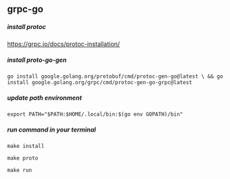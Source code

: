 ## grpc-go

##### install protoc 
https://grpc.io/docs/protoc-installation/

##### install proto-go-gen
``go install google.golang.org/protobuf/cmd/protoc-gen-go@latest \
  && go install google.golang.org/grpc/cmd/protoc-gen-go-grpc@latest``

##### update path environment
``export PATH="$PATH:$HOME/.local/bin:$(go env GOPATH)/bin"``

##### run command in your terminal
``make install``

``make proto``

``make run``
